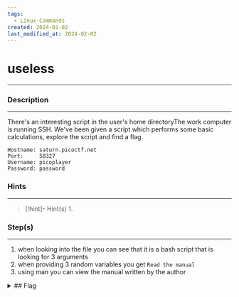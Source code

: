 ```yaml
---
tags:
  - Linux-Commands
created: 2024-02-02
last_modified_at: 2024-02-02
---
```

# useless
---
### Description
---
There's an interesting script in the user's home directoryThe work computer is running SSH. We've been given a script which performs some basic calculations, explore the script and find a flag.

```
Hostname: saturn.picoctf.net
Port:     58327
Username: picoplayer
Password: password
```
### Hints
---

> [!hint]- Hint(s)
> 1. 

### Step(s)
---
1. when looking into the file you can see that it is a bash script that is looking for 3 arguments
2. when providing 3 random variables you get `Read the manual`
3. using man you can view the manual written by the author
<details>
  <summary>## Flag</summary>picoCTF{us3l3ss_ch4ll3ng3_3xpl0it3d_5136}
</details>